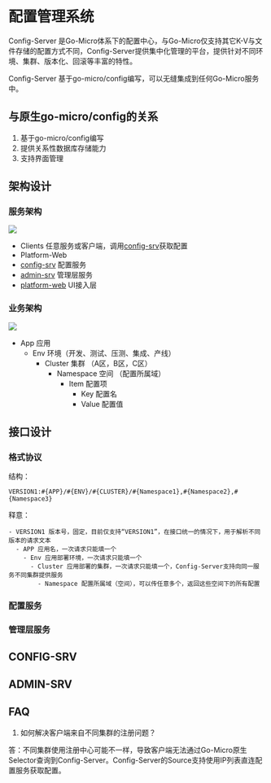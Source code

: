 # 配置管理系统

Config-Server 是Go-Micro体系下的配置中心，与Go-Micro仅支持其它K-V与文件存储的配置方式不同，Config-Server提供集中化管理的平台，提供针对不同环境、集群、版本化、回滚等丰富的特性。

Config-Server 基于go-micro/config编写，可以无缝集成到任何Go-Micro服务中。

## 与原生go-micro/config的关系

1. 基于go-micro/config编写
2. 提供关系性数据库存储能力
3. 支持界面管理

## 架构设计

### 服务架构

![](https://github.com/micro-in-cn/docs/blob/master/architecture-design/config-server/design.png)

- Clients 任意服务或客户端，调用[config-srv](./config-srv)获取配置
- Platform-Web
- [config-srv](./config-srv) 配置服务 
- [admin-srv](./admin-srv) 管理层服务
- [platform-web](https://github.com/micro-in-cn/platform-web) UI接入层

### 业务架构

![](https://github.com/micro-in-cn/docs/blob/master/architecture-design/config-server/business-desgin.png)

- App 应用
  - Env 环境（开发、测试、压测、集成、产线）
    - Cluster 集群 （A区，B区，C区）
      - Namespace 空间 （配置所属域）
        - Item 配置项
          - Key 配置名
          - Value 配置值

## 接口设计

### 格式协议

结构：
 
```text
VERSION1:#{APP}/#{ENV}/#{CLUSTER}/#{Namespace1},#{Namespace2},#{Namespace3}
```

释意：

```text
- VERSION1 版本号，固定，目前仅支持“VERSION1”，在接口统一的情况下，用于解析不同版本的请求文本
  - APP 应用名，一次请求只能填一个
    - Env 应用部署环境，一次请求只能填一个
      - Cluster 应用部署的集群，一次请求只能填一个，Config-Server支持向同一服务不同集群提供服务
        - Namespace 配置所属域（空间），可以传任意多个，返回这些空间下的所有配置
```

### 配置服务

### 管理层服务

## CONFIG-SRV

## ADMIN-SRV

## FAQ

1. 如何解决客户端来自不同集群的注册问题？

答：不同集群使用注册中心可能不一样，导致客户端无法通过Go-Micro原生Selector查询到Config-Server。Config-Server的Source支持使用IP列表直连配置服务获取配置。
